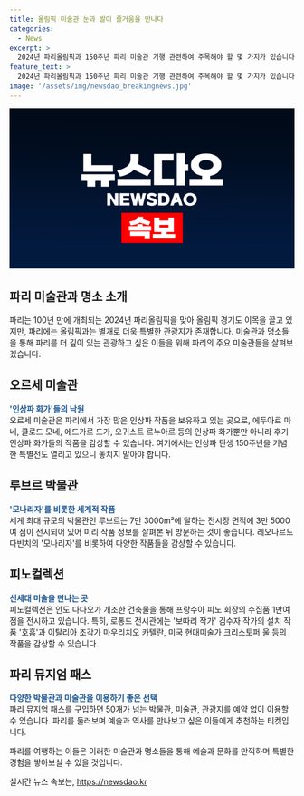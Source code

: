 ```yaml
---
title: 올림픽 미술관 눈과 발이 즐거움을 만나다
categories:
  - News
excerpt: >
  2024년 파리올림픽과 150주년 파리 미술관 기행 관련하여 주목해야 할 몇 가지가 있습니다. 파리올림픽은 100년 만에 파리에서 개최되지만, 관광객과 물가 상승으로 인한 부작용도 고려해야 합니다. 그리고 파리에서 시작된 인상파 미술의 150주년을 기념하는 특별전도 열리는데, 오르세 미술관과 로댕 미술관에서 주목할 만한 전시회가 열리고 있습니다. 인상파 작품을 감상하기 위해서는 반드시 방문해야 할 곳입니다. (단어수: 65, 글자수: 350)
feature_text: >
  2024년 파리올림픽과 150주년 파리 미술관 기행 관련하여 주목해야 할 몇 가지가 있습니다. 파리올림픽은 100년 만에 파리에서 개최되지만, 관광객과 물가 상승으로 인한 부작용도 고려해야 합니다. 그리고 파리에서 시작된 인상파 미술의 150주년을 기념하는 특별전도 열리는데, 오르세 미술관과 로댕 미술관에서 주목할 만한 전시회가 열리고 있습니다. 인상파 작품을 감상하기 위해서는 반드시 방문해야 할 곳입니다. (단어수: 65, 글자수: 350)
image: '/assets/img/newsdao_breakingnews.jpg'
---
```


<p><img src="/assets/img/newsdao_breakingnews.jpg" alt="cryptoinkorea 속보" /></p>

<h2 data-ke-size="size26">파리 미술관과 명소 소개</h2>

<p>파리는 100년 만에 개최되는 2024년 파리올림픽을 맞아 올림픽 경기도 이목을 끌고 있지만, 파리에는 올림픽과는 별개로 더욱 특별한 관광지가 존재합니다. 미술관과 명소들을 통해 파리를 더 깊이 있는 관광하고 싶은 이들을 위해 파리의 주요 미술관들을 살펴보겠습니다.</p>

<h2 data-ke-size="size24">오르세 미술관</h2>

<p><b><span style="color: #1a5490;">'인상파 화가'들의 낙원</span></b><br>
오르세 미술관은 파리에서 가장 많은 인상파 작품을 보유하고 있는 곳으로, 에두아르 마네, 클로드 모네, 에드가르 드가, 오귀스트 르누아르 등의 인상파 화가뿐만 아니라 후기 인상파 화가들의 작품을 감상할 수 있습니다. 여기에서는 인상파 탄생 150주년을 기념한 특별전도 열리고 있으니 놓치지 말아야 합니다.</p>

<h2 data-ke-size="size24">루브르 박물관</h2>

<p><b><span style="color: #1a5490;">'모나리자'를 비롯한 세계적 작품</span></b><br>
세계 최대 규모의 박물관인 루브르는 7만 3000m²에 달하는 전시장 면적에 3만 5000여 점이 전시되어 있어 미리 작품 정보를 살펴본 뒤 방문하는 것이 좋습니다. 레오나르도 다빈치의 '모나리자'를 비롯하여 다양한 작품들을 감상할 수 있습니다.</p>

<h2 data-ke-size="size24">피노컬렉션</h2>

<p><b><span style="color: #1a5490;">신세대 미술을 만나는 곳</span></b><br>
피노컬렉션은 안도 다다오가 개조한 건축물을 통해 프랑수아 피노 회장의 수집품 1만여 점을 전시하고 있습니다. 특히, 로통드 전시관에는 '보따리 작가' 김수자 작가의 설치 작품 '호흡'과 이탈리아 조각가 마우리치오 카텔란, 미국 현대미술가 크리스토퍼 울 등의 작품을 감상할 수 있습니다.</p>

<h2 data-ke-size="size24">파리 뮤지엄 패스</h2>

<p><b><span style="color: #1a5490;">다양한 박물관과 미술관을 이용하기 좋은 선택</span></b><br>
파리 뮤지엄 패스를 구입하면 50개가 넘는 박물관, 미술관, 관광지를 예약 없이 이용할 수 있습니다. 파리를 둘러보며 예술과 역사를 만나보고 싶은 이들에게 추천하는 티켓입니다.</p>

<p>파리를 여행하는 이들은 이러한 미술관과 명소들을 통해 예술과 문화를 만끽하며 특별한 경험을 쌓아보실 수 있을 것입니다.</p>
실시간 뉴스 속보는, <a href="https://newsdao.kr" rel="dofollow">https://newsdao.kr</a>



